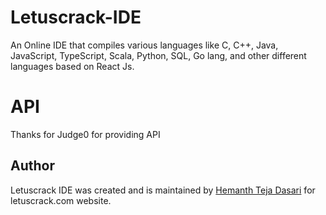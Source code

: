 # Letuscrack-IDE
An Online IDE that compiles various languages like C, C++, Java, JavaScript, TypeScript, Scala, Python, SQL, Go lang, and other different languages based on React Js.

# API
Thanks for Judge0 for providing API

## Author
Letuscrack IDE was created and is maintained by [Hemanth Teja Dasari](https://github.com/hemanthtejadasari) for letuscrack.com website.
